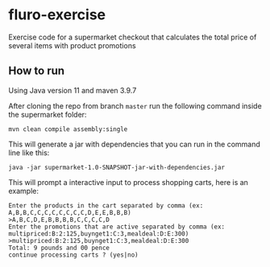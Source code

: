 # fluro-exercise
Exercise code for a supermarket checkout that calculates the total price of several items with product promotions


## How to run

Using Java version 11 and maven 3.9.7

After cloning the repo from branch ```master``` run the following command inside the supermarket folder:
```
mvn clean compile assembly:single
```

This will generate a jar with dependencies that you can run in the command line like this:
```
java -jar supermarket-1.0-SNAPSHOT-jar-with-dependencies.jar
```

This will prompt a interactive input to process shopping carts, here is an example:
```
Enter the products in the cart separated by comma (ex: A,B,B,C,C,C,C,C,C,C,C,D,E,E,B,B,B)
>A,B,C,D,E,B,B,B,B,C,C,C,C,D
Enter the promotions that are active separated by comma (ex: multipriced:B:2:125,buynget1:C:3,mealdeal:D:E:300)
>multipriced:B:2:125,buynget1:C:3,mealdeal:D:E:300
Total: 9 pounds and 00 pence
continue processing carts ? (yes|no)
```